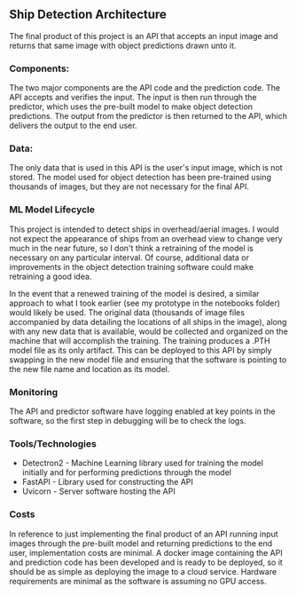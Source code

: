 <h2>Ship Detection Architecture</h3>

The final product of this project is an API that accepts an input image and returns that same image with object predictions 
drawn unto it.

<h3>Components:</h3>
The two major components are the API code and the prediction code.  The API accepts and verifies the input.  The input is 
then run through the predictor, which uses the pre-built model to make object detection predictions.  The output from the 
predictor is then returned to the API, which delivers the output to the end user.

<h3>Data:</h3>
The only data that is used in this API is the user's input image, which is not stored.  The model used for object detection 
has been pre-trained using thousands of images, but they are not necessary for the final API.

<h3>ML Model Lifecycle</h3>
This project is intended to detect ships in overhead/aerial images.  I would not expect the appearance of ships from an 
overhead view to change very much in the near future, so I don't think a retraining of the model is necessary on any 
particular interval.  Of course, additional data or improvements in the object detection training software could make 
retraining a good idea.

In the event that a renewed training of the model is desired, a similar approach to what I took earlier (see my prototype in 
the notebooks folder) would likely be used.  The original data (thousands of image files accompanied by data detailing the 
locations of all ships in the image), along with any new data that is available, would be collected and organized on the 
machine that will accomplish the training.  The training produces a .PTH model file as its only artifact.  This can be 
deployed to this API by simply swapping in the new model file and ensuring that the software is pointing to the new 
file name and location as its model.

<h3>Monitoring</h3>
The API and predictor software have logging enabled at key points in the software, so the first step in debugging will be to 
check the logs.

<h3>Tools/Technologies</h3>
<ul>
<li>Detectron2 - Machine Learning library used for training the model initially and for performing predictions through
the model</li>
<li>FastAPI - Library used for constructing the API</li>
<li>Uvicorn - Server software hosting the API</li>
</ul>

<h3>Costs</h3>
In reference to just implementing the final product of an API running input images through the pre-built model and returning
predictions to the end user, implementation costs are minimal.  A docker image containing the API and prediction code has 
been developed and is ready to be deployed, so it should be as simple as deploying the image to a cloud service.  Hardware 
requirements are minimal as the software is assuming no GPU access.
